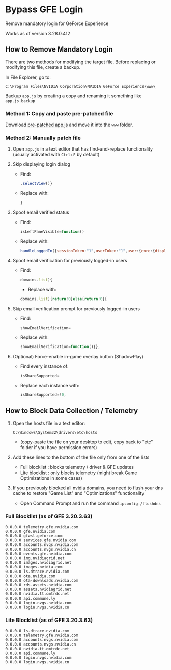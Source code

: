 # Bypass GFE Login

Remove mandatory login for GeForce Experience

Works as of version 3.28.0.412

## How to Remove Mandatory Login

There are two methods for modifying the target file. Before replacing or
modifying this file, create a backup.

In File Explorer, go to:

``` Text
C:\Program Files\NVIDIA Corporation\NVIDIA GeForce Experience\www\
```

Backup `app.js` by creating a copy and renaming it something like
`app.js.backup`

### Method 1: Copy and paste pre-patched file

Download [pre-patched app.js](app.js) and move it into the `www` folder.

### Method 2: Manually patch file

1. Open `app.js` in a text editor that has find-and-replace functionality
(usually activated with `Ctrl`+`F` by default)

2. Skip displaying login dialog
    - Find:
        ``` JavaScript
        .selectView()}
        ```
    - Replace with:
        ``` JavaScript
        }
        ```

3. Spoof email verified status
    - Find:
        ``` JavaScript
        isLeftPaneVisible=function()
        ```
    - Replace with:
        ``` JavaScript
        handleLoggedIn({sessionToken:"1",userToken:"1",user:{core:{displayName:"",primaryEmailVerified:!0}}});
        ```

4. Spoof email verification for previously logged-in users
    - Find:
        ``` JavaScript
        domains.list){
        ```
        - Replace with:
        ``` JavaScript
        domains.list){return!0}else{return!0}{
        ```

5. Skip email verification prompt for previously logged-in users
    - Find:
        ``` JavaScript
        showEmailVerification=
        ```
    - Replace with:
        ``` JavaScript
        showEmailVerification=function(){},
        ```

6. (Optional) Force-enable in-game overlay button (ShadowPlay)
    - Find every instance of:
        ``` JavaScript
        isShareSupported=
        ```
    - Replace each instance with:
        ``` JavaScript
        isShareSupported=!0,
        ```

## How to Block Data Collection / Telemetry

1. Open the hosts file in a text editor:
    ``` Text
    C:\Windows\System32\drivers\etc\hosts
    ```
    - (copy-paste the file on your desktop to edit, copy back to "etc" folder
      if you have permission errors)

2. Add these lines to the bottom of the file only from one of the lists
    - Full blocklist
        : blocks telemetry / driver & GFE updates
    - Lite blocklist
        : only blocks telemetry (might break Game Optimizations in some cases)

3. If you previously blocked all nvidia domains, you need to flush your dns
cache to restore "Game List" and "Optimizations" functionality
    - Open Command Prompt and run the command `ipconfig /flushdns`

### Full Blocklist (as of GFE 3.20.3.63)

`0.0.0.0 telemetry.gfe.nvidia.com`  
`0.0.0.0 gfe.nvidia.com`  
`0.0.0.0 gfwsl.geforce.com`  
`0.0.0.0 services.gfe.nvidia.com`  
`0.0.0.0 accounts.nvgs.nvidia.com`  
`0.0.0.0 accounts.nvgs.nvidia.cn`  
`0.0.0.0 events.gfe.nvidia.com`  
`0.0.0.0 img.nvidiagrid.net`  
`0.0.0.0 images.nvidiagrid.net`  
`0.0.0.0 images.nvidia.com`  
`0.0.0.0 ls.dtrace.nvidia.com`  
`0.0.0.0 ota.nvidia.com`  
`0.0.0.0 ota-downloads.nvidia.com`  
`0.0.0.0 rds-assets.nvidia.com`  
`0.0.0.0 assets.nvidiagrid.net`  
`0.0.0.0 nvidia.tt.omtrdc.net`  
`0.0.0.0 api.commune.ly`  
`0.0.0.0 login.nvgs.nvidia.com`  
`0.0.0.0 login.nvgs.nvidia.cn`  

### Lite Blocklist (as of GFE 3.20.3.63)

`0.0.0.0 ls.dtrace.nvidia.com`  
`0.0.0.0 telemetry.gfe.nvidia.com`  
`0.0.0.0 accounts.nvgs.nvidia.com`  
`0.0.0.0 accounts.nvgs.nvidia.cn`  
`0.0.0.0 nvidia.tt.omtrdc.net`  
`0.0.0.0 api.commune.ly`  
`0.0.0.0 login.nvgs.nvidia.com`  
`0.0.0.0 login.nvgs.nvidia.cn`  
